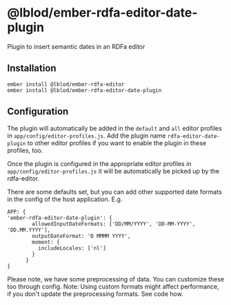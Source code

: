 # @lblod/ember-rdfa-editor-date-plugin

Plugin to insert semantic dates in an RDFa editor

## Installation
```
ember install @lblod/ember-rdfa-editor
ember install @lblod/ember-rdfa-editor-date-plugin
```

## Configuration
The plugin will automatically be added in the `default` and `all` editor profiles in `app/config/editor-profiles.js`. Add the plugin name `rdfa-editor-date-plugin` to other editor profiles if you want to enable the plugin in these profiles, too.

Once the plugin is configured in the appropriate editor profiles in `app/config/editor-profiles.js` it will be automatically be picked up by the rdfa-editor.

There are some defaults set, but you can add other supported date formats in the config of the host application. E.g.
```
APP: {
'ember-rdfa-editor-date-plugin': {
        allowedInputDateFormats: ['DD/MM/YYYY', 'DD-MM-YYYY',  'DD.MM.YYYY'],
        outputDateFormat: 'D MMMM YYYY',
        moment: {
          includeLocales: ['nl']
        }
      }
}
```
Please note, we have some preprocessing of data. You can customize these too through config.
Note: Using custom formats might affect performance, if you don't update the preprocessing formats. See code how.

